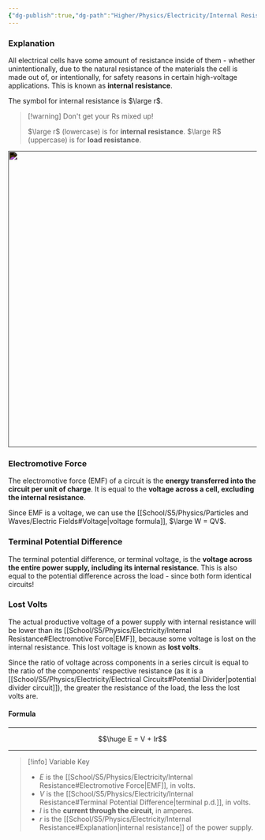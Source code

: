 ```yaml
---
{"dg-publish":true,"dg-path":"Higher/Physics/Electricity/Internal Resistance.md","dg-permalink":"physics/internal-resistance","permalink":"/physics/internal-resistance/"}
---
```



### Explanation
All electrical cells have some amount of resistance inside of them - whether unintentionally, due to the natural resistance of the materials the cell is made out of, or intentionally, for safety reasons in certain high-voltage applications. This is known as **internal resistance**.

The symbol for internal resistance is $\large r$.

> [!warning] Don't get your Rs mixed up!
> 
> $\large r$ (lowercase) is for **internal resistance**.
> $\large R$ (uppercase) is for **load resistance**.

<img src="https://cdn.savemyexams.co.uk/cdn-cgi/image/w=1920,f=auto/uploads/2020/09/10.1.1.5-Internal-resistance-circuit.png" style="filter: invert(1)" width="600">

### Electromotive Force
The electromotive force (EMF) of a circuit is the **energy transferred into the circuit per unit of charge**. It is equal to the **voltage across a cell, excluding the internal resistance**.

Since EMF is a voltage, we can use the [[School/S5/Physics/Particles and Waves/Electric Fields#Voltage\|voltage formula]], $\large W = QV$.

### Terminal Potential Difference
The terminal potential difference, or terminal voltage, is the **voltage across the entire power supply, including its internal resistance**. This is also equal to the potential difference across the load - since both form identical circuits!

### Lost Volts
The actual productive voltage of a power supply with internal resistance will be lower than its [[School/S5/Physics/Electricity/Internal Resistance#Electromotive Force\|EMF]], because some voltage is lost on the internal resistance. This lost voltage is known as **lost volts**.

Since the ratio of voltage across components in a series circuit is equal to the ratio of the components' respective resistance (as it is a [[School/S5/Physics/Electricity/Electrical Circuits#Potential Divider\|potential divider circuit]]), the greater the resistance of the load, the less the lost volts are.

#### Formula

---

$$\huge E = V + Ir$$

---

> [!info] Variable Key
> 
> - $E$ is the [[School/S5/Physics/Electricity/Internal Resistance#Electromotive Force\|EMF]], in volts.
> - $V$ is the [[School/S5/Physics/Electricity/Internal Resistance#Terminal Potential Difference\|terminal p.d.]], in volts.
> - $I$ is the **current through the circuit**, in amperes.
> - $r$ is the [[School/S5/Physics/Electricity/Internal Resistance#Explanation\|internal resistance]] of the power supply.
